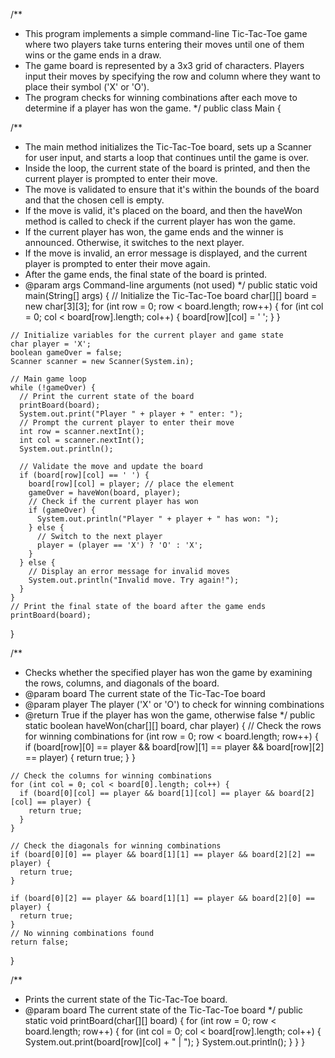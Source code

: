 /**
 * This program implements a simple command-line Tic-Tac-Toe game where two players take turns entering their moves until one of them wins or the game ends in a draw.
 * The game board is represented by a 3x3 grid of characters. Players input their moves by specifying the row and column where they want to place their symbol ('X' or 'O').
 * The program checks for winning combinations after each move to determine if a player has won the game.
 */
public class Main {
  
  /**
   * The main method initializes the Tic-Tac-Toe board, sets up a Scanner for user input, and starts a loop that continues until the game is over.
   * Inside the loop, the current state of the board is printed, and then the current player is prompted to enter their move.
   * The move is validated to ensure that it's within the bounds of the board and that the chosen cell is empty.
   * If the move is valid, it's placed on the board, and then the haveWon method is called to check if the current player has won the game.
   * If the current player has won, the game ends and the winner is announced. Otherwise, it switches to the next player.
   * If the move is invalid, an error message is displayed, and the current player is prompted to enter their move again.
   * After the game ends, the final state of the board is printed.
   * @param args Command-line arguments (not used)
   */
  public static void main(String[] args) {
    // Initialize the Tic-Tac-Toe board
    char[][] board = new char[3][3];
    for (int row = 0; row < board.length; row++) {
      for (int col = 0; col < board[row].length; col++) {
        board[row][col] = ' ';
      }
    }

    // Initialize variables for the current player and game state
    char player = 'X';
    boolean gameOver = false;
    Scanner scanner = new Scanner(System.in);

    // Main game loop
    while (!gameOver) {
      // Print the current state of the board
      printBoard(board);
      System.out.print("Player " + player + " enter: ");
      // Prompt the current player to enter their move
      int row = scanner.nextInt();
      int col = scanner.nextInt();
      System.out.println();

      // Validate the move and update the board
      if (board[row][col] == ' ') {
        board[row][col] = player; // place the element
        gameOver = haveWon(board, player);
        // Check if the current player has won
        if (gameOver) {
          System.out.println("Player " + player + " has won: ");
        } else {
          // Switch to the next player
          player = (player == 'X') ? 'O' : 'X';
        }
      } else {
        // Display an error message for invalid moves
        System.out.println("Invalid move. Try again!");
      }
    }
    // Print the final state of the board after the game ends
    printBoard(board);
  }

  /**
   * Checks whether the specified player has won the game by examining the rows, columns, and diagonals of the board.
   * @param board The current state of the Tic-Tac-Toe board
   * @param player The player ('X' or 'O') to check for winning combinations
   * @return True if the player has won the game, otherwise false
   */
  public static boolean haveWon(char[][] board, char player) {
    // Check the rows for winning combinations
    for (int row = 0; row < board.length; row++) {
      if (board[row][0] == player && board[row][1] == player && board[row][2] == player) {
        return true;
      }
    }

    // Check the columns for winning combinations
    for (int col = 0; col < board[0].length; col++) {
      if (board[0][col] == player && board[1][col] == player && board[2][col] == player) {
        return true;
      }
    }

    // Check the diagonals for winning combinations
    if (board[0][0] == player && board[1][1] == player && board[2][2] == player) {
      return true;
    }

    if (board[0][2] == player && board[1][1] == player && board[2][0] == player) {
      return true;
    }
    // No winning combinations found
    return false;
  }

  /**
   * Prints the current state of the Tic-Tac-Toe board.
   * @param board The current state of the Tic-Tac-Toe board
   */
  public static void printBoard(char[][] board) {
    for (int row = 0; row < board.length; row++) {
      for (int col = 0; col < board[row].length; col++) {
        System.out.print(board[row][col] + " | ");
      }
      System.out.println();
    }
  }
}
